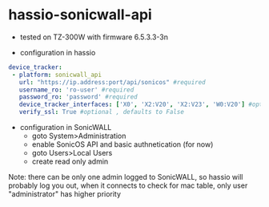 # hassio-sonicwall-api
 * tested on TZ-300W with firmware 6.5.3.3-3n
 
 * configuration in hassio
 ```yaml
 device_tracker:
  - platform: sonicwall_api
    url: "https://ip.address:port/api/sonicos" #required
    username_ro: 'ro-user' #required
    password_ro: 'password' #required
    device_tracker_interfaces: ['X0', 'X2:V20', 'X2:V23', 'W0:V20'] #optional , defaults to ['X0'] , can also be ['all']
    verify_ssl: True #optional , defaults to False
```
 * configuration in SonicWALL
   * goto System>Administration
   * enable SonicOS API and basic authnetication (for now)
   * goto Users>Local Users
   * create read only admin

Note: there can be only one admin logged to SonicWALL, so hassio will probably log you out, when it connects to check for mac table, only user "administrator" has higher priority
